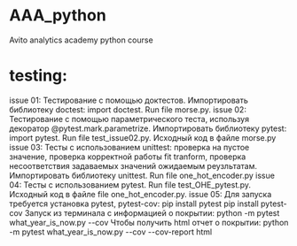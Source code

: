 # AAA_python
Avito analytics academy python course


# testing: 

issue 01:
Тестирование с помощью доктестов. Импортировать библиотеку doctest: import doctest. Run file morse.py.
issue 02:
Тестирование с помощью параметрического теста, используя декоратор @pytest.mark.parametrize. Импортировать библиотеку pytest: import pytest. Run file test_issue02.py. Исходный код в файле morse.py
issue 03:
Тесты с использованием unittest: проверка на пустое значение, проверка корректной работы fit tranform, проверка несоответствия задаваемых значений ожидаемым реузльтатам. Импортировать библиотеку unittest. Run file one_hot_encoder.py
issue 04:
Тесты с использованием pytest. Run file test_OHE_pytest.py. Исходный код в файле file one_hot_encoder.py.
issue 05:
Для запуска требуется установка pytest, pytest-cov:
pip install pytest
pip install pytest-cov
Запуск из терминала с информацией о покрытии: python -m pytest what_year_is_now.py --cov
Чтобы получить html отчет о покрытии: python -m pytest what_year_is_now.py --cov --cov-report html
